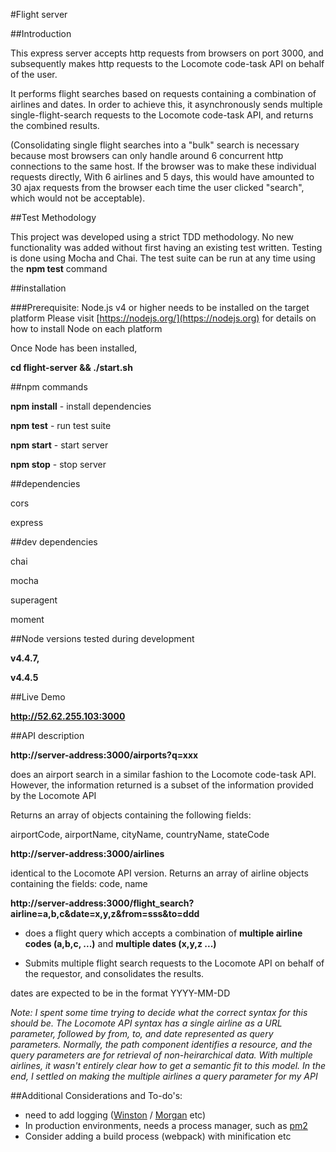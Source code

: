 #Flight server

##Introduction

This express server accepts http requests from browsers on port 3000, and subsequently makes http requests to the Locomote code-task API on behalf of the user.

It performs flight searches based on requests containing a combination of airlines and dates. In order to achieve this, it asynchronously sends multiple single-flight-search requests to the Locomote code-task API, and returns the combined results.

(Consolidating single flight searches into a "bulk" search is necessary because most browsers can only handle around 6 concurrent http connections to the same host. If the browser was to make these individual requests directly, With 6 airlines and 5 days, this would have amounted to 30 ajax requests from the browser each time the user clicked "search", which would not be acceptable).

##Test Methodology

This project was developed using a strict TDD methodology. No new functionality was added without first having an existing test written. Testing is done using Mocha and Chai.
The test suite can be run at any time using the **npm test** command

##installation

###Prerequisite: 
Node.js v4 or higher needs to be installed on the target platform
Please visit [https://nodejs.org/](https://nodejs.org) for details on how to install Node on each platform

Once Node has been installed,

**cd flight-server && ./start.sh**


##npm commands

**npm install** - install dependencies

**npm test** - run test suite

**npm start** - start server

**npm stop** - stop server

##dependencies

cors

express

##dev dependencies

chai

mocha

superagent

moment

##Node versions tested during development

**v4.4.7,**

**v4.4.5**

##Live Demo

**http://52.62.255.103:3000**

##API description

**http://server-address:3000/airports?q=xxx**

does an airport search in a similar fashion to the Locomote code-task API. 
However, the information returned is a subset of the information provided by the Locomote API

Returns an array of objects containing the following fields:

airportCode,
airportName,
cityName,
countryName,
stateCode

**http://server-address:3000/airlines**

identical to the Locomote API version. Returns an array of airline objects containing the fields: code, name

**http://server-address:3000/flight_search?airline=a,b,c&date=x,y,z&from=sss&to=ddd**

* does a flight query which accepts a combination of **multiple airline codes (a,b,c, ...)** and **multiple dates (x,y,z ...)**

* Submits multiple flight search requests to the Locomote API on behalf of the requestor, and consolidates the results.

dates are expected to be in the format YYYY-MM-DD

*Note: I spent some time trying to decide what the correct syntax for this should be. The 
Locomote API syntax has a single airline as a URL parameter, followed by from, to, and date represented as query parameters. Normally, the path component identifies a resource, and the query parameters are for retrieval of non-heirarchical data. With multiple airlines, it wasn't entirely clear how to get a semantic fit to this model. In the end, I settled on making the multiple airlines a query parameter for my API*

##Additional Considerations and To-do's:

* need to add logging ([Winston](https://github.com/winstonjs/winston) / [Morgan](https://github.com/expressjs/morgan) etc)
* In production environments, needs a process manager, such as [pm2](http://pm2.keymetrics.io/)
* Consider adding a build process (webpack) with minification etc




